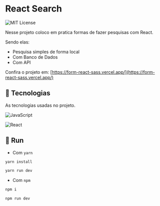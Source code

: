 # React Search 
![MIT License](https://img.shields.io/badge/License-MIT-green.svg)

Nesse projeto coloco em pratica formas de fazer pesquisas com React. 

Sendo elas:
- Pesquisa simples de forma local
- Com Banco de Dados
- Com API

Confira o projeto em: [https://form-react-sass.vercel.app/](https://form-react-sass.vercel.app/)


## 📼 Tecnologias
As tecnologias usadas no projeto.

![JavaScript](https://img.shields.io/badge/JavaScript-323330?style=for-the-badge&logo=javascript&logoColor=F7DF1E)

![React](https://img.shields.io/badge/React-20232A?style=for-the-badge&logo=react&logoColor=61DAFB)

## 💈 Run 

- Com `yarn`
```bash
yarn install

yarn run dev
```

- Com `npm` 
```bash
npm i

npm run dev
```

